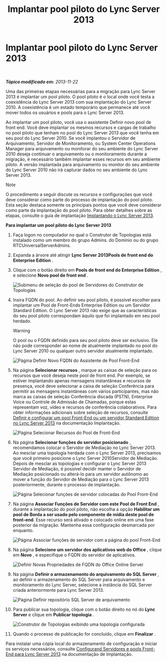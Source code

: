 ﻿---
title: Implantar pool piloto do Lync Server 2013
TOCTitle: Implantar pool piloto do Lync Server 2013
ms:assetid: a81aba1e-e636-434b-8c56-4150435bb55d
ms:mtpsurl: https://technet.microsoft.com/pt-br/library/JJ205144(v=OCS.15)
ms:contentKeyID: 49307725
ms.date: 05/19/2016
mtps_version: v=OCS.15
ms.translationtype: HT
---

# Implantar pool piloto do Lync Server 2013

 

_**Tópico modificado em:** 2013-11-22_

Uma das primeiras etapas necessárias para a migração para Lync Server 2013 é implantar um pool piloto. O pool piloto é o local onde você testa a coexistência do Lync Server 2013 com sua implantação do Lync Server 2010. A coexistência é um estado temporário que permanece até você mover todos os usuários e pools para o Lync Server 2013.

Ao implantar um pool piloto, você usa o assistente Definir novo pool de front end. Você deve implantar os mesmos recursos e cargas de trabalho no pool piloto que tenham no pool do Lync Server 2013 que você tenha em seu pool do Lync Server 2010. Se você implantou o Servidor de Arquivamento, Servidor de Monitoramento, ou System Center Operations Manager para arquivamento ou monitorar do seu ambiente do Lync Server 2010 deseja continuar o arquivamento ou o monitoramento durante a migração, é necessário também implantar esses recursos em seu ambiente piloto. A versão implantada para arquivamento ou monitor do seu ambiente do Lync Server 2010 não irá capturar dados no seu ambiente do Lync Server 2013.

> [!NOTE]  
> O procedimento a seguir discute os recursos e configurações que você deve considerar como parte do processo de implantação do pool piloto. Esta seção destaca somente os principais pontos que você deve considerar como parte da implantação do pool piloto. Para obter detalhes sobre as etapas, consulte o guia de implantação <a href="lync-server-2013-deploying-lync-server.md">Implantando o Lync Server 2013</a>.

**Para implantar um pool piloto do Lync Server 2013**

1.  Faça logon no computador no qual o Construtor de Topologias está instalado como um membro do grupo Admins. do Domínio ou do grupo RTCUniversalServerAdmins.

2.  Expanda a árvore até atingir **Lync Server 2013Pools de front end do Enterprise Edition** .

3.  Clique com o botão direito em **Pools de front end do Enterprise Edition** , e selecione **Novo pool de front end** .
    
    ![Submenu de seleção do pool de Servidores do Construtor de Topologias](images/JJ205144.c2feed27-3418-42a6-a254-76e83607db9c(OCS.15).jpg "Submenu de seleção do pool de Servidores do Construtor de Topologias")

4.  Insira FQDN do pool. Ao definir seu pool piloto, é possível escolher para implantar um Pool de Front-Ends Enterprise Edition ou um Servidor Standard Edition. O Lync Server 2013 não exige que as características do seu pool piloto correspondam àquilo que foi implantado em seu pool herdado.
    

    > [!WARNING]
    > O pool ou o FQDN definido para seu pool piloto deve ser exclusivo. Ele não pode corresponder ao nome de atualmente implantado no pool do Lync Server 2010 ou qualquer outro servidor atualmente implantado.

    
    ![Página Definir Novo FQDN do Assistente de Pool Front-End](images/JJ205144.c5fd138c-e75a-413a-827f-b1461c996d40(OCS.15).jpg "Página Definir Novo FQDN do Assistente de Pool Front-End")

5.  Na página **Selecionar recursos** , marque as caixas de seleção para os recursos que você deseja neste pool de front end. Por exemplo, se estiver implantando apenas mensagens instantâneas e recursos de presença, você deve selecionar a caixa de seleção Conferência para permitir as mensagens instantâneas com vários participantes, mas não marca as caixas de seleção Conferência discada (PSTN), Enterprise Voice ou Controle de Admissão de Chamadas, porque estas representam voz, vídeo e recursos de conferência colaborativos. Para obter informações adicionais sobre seleção de recursos, consulte [Definir e configurar um pool Front-End ou um servidor Standard Edition no Lync Server 2013](lync-server-2013-define-and-configure-a-front-end-pool-or-standard-edition-server.md) na documentação Implantação.
    
    ![Página Selecionar Recursos do Pool de Front-End](images/JJ205144.5c3f3ff9-6e17-4d66-9b13-3bd55b38246b(OCS.15).jpg "Página Selecionar Recursos do Pool de Front-End")

6.  Na página **Selecionar funções do servidor posicionado** , recomendamos colocar o Servidor de Mediação no Lync Server 2013. Ao mesclar uma topologia herdada com o Lync Server 2013, precisamos que você primeiro posicione o Lync Server 2010Servidor de Mediação. Depois de mesclar as topologias e configurar o Lync Server 2013   Servidor de Mediação, é possível decidir manter o Servidor de Mediação posicionado ou alterá-lo para um servidor autônomo ao mover a função do Servidor de Mediação para o Lync Server 2013 posteriormente, durante o processo de implantação.
    
    ![Página Selecionar funções de servidor colocadas do Pool Front-End](images/JJ205144.e00b7eba-010b-44ed-b0a6-6ab3e534fb8c(OCS.15).jpg "Página Selecionar funções de servidor colocadas do Pool Front-End")

7.  Na página **Associar Funções de Servidor com este Pool de Front End** , durante a implantação do pool piloto, não escolha a opção **Habilitar um pool de Borda a ser usado pelo componente de mídia deste pool de front-end**. Esse recurso será ativado e colocado online em uma fase posterior da migração. Mantenha essa configuração desmarcada por enquanto.
    
    ![Página Associar funções de servidor com a página do pool Front-End](images/JJ205144.2d95a798-ad76-4dad-9392-ce41f4d938d1(OCS.15).jpg "Página Associar funções de servidor com a página do pool Front-End")

8.  Na página **Selecione um servidor dos aplicativos web do Office** , clique em **Novo** , e especifique o FQDN do servidor de aplicativos.
    
    ![Definir Novas Propriedades de FQDN do Office Online Server](images/JJ205144.25c6b455-f1b8-4326-a569-6e338153d398(OCS.15).jpg "Definir Novas Propriedades de FQDN do Office Online Server")

9.  Na página **Definir o armazenamento do arquivamento do SQL Server** , ao definir o armazenamento do SQL Server para arquivamento e monitoramento do Lync Server, selecione a instância do SQL Server criada anteriormente para Lync Server 2013.
    
    ![Página Definir repositório SQL Server de arquivamento](images/JJ205144.0f76f1dc-d0d7-42a0-aea3-400b8e1f35cd(OCS.15).jpg "Página Definir repositório SQL Server de arquivamento")

10. Para publicar sua topologia, clique com o botão direito no nó do **Lync Server** e clique em **Publicar topologia** .
    
    ![Construtor de Topologias exibindo uma topologia configurada](images/JJ205144.c3eafa20-159e-4355-a23d-9f72aeb26037(OCS.15).jpg "Construtor de Topologias exibindo uma topologia configurada")

11. Quando o processo de publicação for concluído, clique em **Finalizar** .

Para instalar uma cópia local do armazenamento de configuração e iniciar os serviços necessários, consulte [Configurand Servidores e pools Front-End para Lync Server 2013](lync-server-2013-setting-up-front-end-servers-and-front-end-pools.md) na documentação de Implantação.


